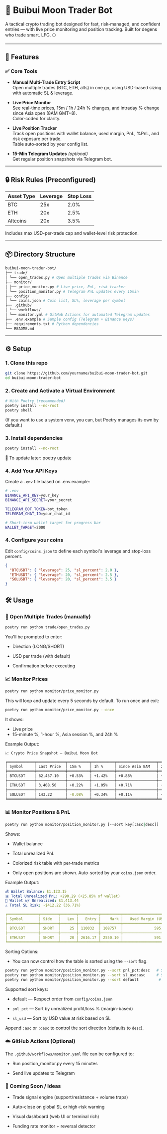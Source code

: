 # 🚀 Buibui Moon Trader Bot

A tactical crypto trading bot designed for fast, risk-managed, and confident entries — with live price monitoring and position tracking. Built for degens who trade smart. LFG. 🌕

---

## 🧠 Features

### ✅ Core Tools

- **Manual Multi-Trade Entry Script**  
  Open multiple trades (BTC, ETH, alts) in one go, using USD-based sizing with automatic SL & leverage.

- **Live Price Monitor**  
  See real-time prices, 15m / 1h / 24h % changes, and intraday % change since Asia open (8AM GMT+8).  
  Color-coded for clarity.

- **Live Position Tracker**  
  Track open positions with wallet balance, used margin, PnL, %PnL, and risk exposure per trade.  
  Table auto-sorted by your config list.

- **15-Min Telegram Updates** *(optional)*  
  Get regular position snapshots via Telegram bot.

---

## 🔒 Risk Rules (Preconfigured)

| Asset Type  | Leverage | Stop Loss |
|-------------|----------|-----------|
| BTC         | 25x      | 2.0%      |
| ETH         | 20x      | 2.5%      |
| Altcoins    | 20x      | 3.5%      |

Includes max USD-per-trade cap and wallet-level risk protection.

---

## 📦 Directory Structure

```bash
buibui-moon-trader-bot/
├── trade/
│ └── open_trades.py # Open multiple trades via Binance
├── monitor/
│ ├── price_monitor.py # Live price, PnL, risk tracker
│ └── position_monitor.py # Telegram PnL updates every 15min
├── config/
│ └── coins.json # Coin list, SL%, leverage per symbol
├── .github/
│ └── workflows/
│ └── monitor.yml # GitHub Actions for automated Telegram updates
├── .env.example # Sample config (Telegram + Binance keys)
├── requirements.txt # Python dependencies
└── README.md
```

---

## ⚙️ Setup

### 1. Clone this repo

```bash
git clone https://github.com/yourname/buibui-moon-trader-bot.git
cd buibui-moon-trader-bot

```

### 2. Create and Activate a Virtual Environment

```bash
# With Poetry (recommended)
poetry install --no-root
poetry shell
```

(If you want to use a system venv, you can, but Poetry manages its own by default.)

### 3. Install dependencies

```bash
poetry install --no-root
```

🔁 To update later:
poetry update

### 4. Add Your API Keys

Create a `.env` file based on .env.example:

```bash
# .env
BINANCE_API_KEY=your_key
BINANCE_API_SECRET=your_secret

TELEGRAM_BOT_TOKEN=bot_token
TELEGRAM_CHAT_ID=your_chat_id

# Short-term wallet target for progress bar
WALLET_TARGET=2000
```

### 4. Configure your coins

Edit `config/coins.json` to define each symbol's leverage and stop-loss percent.

```json
{
  "BTCUSDT": { "leverage": 25, "sl_percent": 2.0 },
  "ETHUSDT": { "leverage": 20, "sl_percent": 2.5 },
  "SOLUSDT": { "leverage": 20, "sl_percent": 3.5 }
}
```

## 🛠️ Usage

### 🧾 Open Multiple Trades (manually)

```bash
poetry run python trade/open_trades.py
```

You'll be prompted to enter:

- Direction (LONG/SHORT)

- USD per trade (with default)

- Confirmation before executing

### 📈 Monitor Prices

```bash
poetry run python monitor/price_monitor.py
```

This will loop and update every 5 seconds by default.
To run once and exit:

```bash
poetry run python monitor/price_monitor.py --once
```

It shows:

- Live price
- 15-minute %, 1-hour %, Asia session %, and 24h %

Example Output:

```bash
📈 Crypto Price Snapshot — Buibui Moon Bot

╒════════════╤═════════════╤══════════╤══════════╤══════════════════╤══════════╕
│ Symbol     │ Last Price  │ 15m %    │ 1h %     │ Since Asia 8AM   │ 24h %    │
╞════════════╪═════════════╪══════════╪══════════╪══════════════════╪══════════╡
│ BTCUSDT    │ 62,457.10   │ +0.53%   │ +1.42%   │ +0.88%           │ +2.31%   │
├────────────┼─────────────┼──────────┼──────────┼──────────────────┼──────────┤
│ ETHUSDT    │ 3,408.50    │ +0.22%   │ +1.05%   │ +0.71%           │ +1.74%   │
├────────────┼─────────────┼──────────┼──────────┼──────────────────┼──────────┤
│ SOLUSDT    │ 143.22      │ -0.08%   │ +0.34%   │ +0.11%           │ +0.89%   │
╘════════════╧═════════════╧══════════╧══════════╧══════════════════╧══════════╛

```

### 📊 Monitor Positions & PnL

```bash
poetry run python monitor/position_monitor.py [--sort key[:asc|desc]]
```

Shows:

- Wallet balance

- Total unrealized PnL

- Colorized risk table with per-trade metrics

- Only open positions are shown. Auto-sorted by your `coins.json` order.

Example Output:

```yaml
💰 Wallet Balance: $1,123.15
📊 Total Unrealized PnL: +290.29 (+25.85% of wallet)
🧾 Wallet w/ Unrealized: $1,413.44
⚠️ Total SL Risk: -$412.22 (36.71%)

╒══════════════╤════════╤═══════╤═════════╤═════════╤═════════════════════╤═══════════════════════╤════════╤══════════╤═════════╤════════════╤═══════════╤══════════╕
│ Symbol       │ Side   │   Lev │   Entry │    Mark │   Used Margin (USD) │   Position Size (USD) │    PnL │ PnL%     │ Risk%   │   SL Price │ % to SL   │ SL USD   │
╞══════════════╪════════╪═══════╪═════════╪═════════╪═════════════════════╪═══════════════════════╪════════╪══════════╪═════════╪════════════╪═══════════╪══════════╡
│ BTCUSDT      │ SHORT  │    25 │ 110032  │ 108757  │              595.99 │              14,899.7 │ 174.73 │ +29.32%  │ 52.98%  │   109970.0 │ +0.06%    │ $8.45    │
├──────────────┼────────┼───────┼─────────┼─────────┼─────────────────────┼───────────────────────┼────────┼──────────┼─────────┼────────────┼───────────┼──────────┤
│ ETHUSDT      │ SHORT  │    20 │ 2616.17 │ 2550.10 │              591.11 │              11,822.3 │ 306.29 │ +51.82%  │ 52.54%  │    2614.80 │ +0.05%    │ $6.18    │
╘══════════════╧════════╧═══════╧═════════╧═════════╧═════════════════════╧═══════════════════════╧════════╧══════════╧═════════╧════════════╧═══════════╧══════════╛


```

Sorting Options:

- You can now control how the table is sorted using the `--sort` flag.

```bash
poetry run python monitor/position_monitor.py --sort pnl_pct:desc   # Sort by highest PnL%
poetry run python monitor/position_monitor.py --sort sl_usd:asc     # Sort by lowest SL risk
poetry run python monitor/position_monitor.py --sort default         # Sort by coins.json order (default)

```

Supported sort keys:

- default — Respect order from `config/coins.json`

- `pnl_pct` — Sort by unrealized profit/loss % (margin-based)

- `sl_usd` — Sort by USD value at risk based on SL

Append `:asc` or `:desc` to control the sort direction (defaults to `desc`).

### ☁️ GitHub Actions (Optional)

The `.github/workflows/monitor.yaml` file can be configured to:

- Run position_monitor.py every 15 minutes

- Send live updates to Telegram

### 📌 Coming Soon / Ideas

- Trade signal engine (support/resistance + volume traps)

- Auto-close on global SL or high-risk warning

- Visual dashboard (web UI or terminal rich)

- Funding rate monitor + reversal detector
